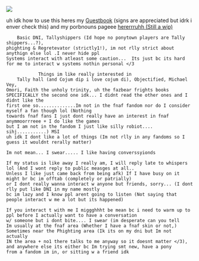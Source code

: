 

<!--
**12d94m/12d94m** is a ✨ _special_ ✨ repository because its `README.md` (this file) appears on your GitHub profile.

Here are some ideas to get you started:

- 🔭 I’m currently working on ...
- 🌱 I’m currently learning ...
- 👯 I’m looking to collaborate on ...
- 🤔 I’m looking for help with ...
- 💬 Ask me about ...
- 📫 How to reach me: ...
- 😄 Pronouns: ...
- ⚡ Fun fact: ...
-->
  ![](https://i.pinimg.com/564x/a4/39/05/a43905768a19187f815605144479cb36.jpg)

uh idk how to use this heres my
[Guestbook](https://batscythe.123guestbook.com/) 
(signs are appreciated but idrk i enver check this) 
and my porbnouns pageee [hererrruhh (Still a wip)](https://en.pronouns.page/@Tarkyr)


		Basic DNI, Tallyshippers (Id hope no ponytown players are Tally shippers...?), 
	phighting & Regretevator (strictly1!), im not rlly strict about anythign else lol .I never hide ppl
 	Systems interact with atleast some caution...  Its just bc its hard for me to interact w systems nothin personal </3

				Things im like really interested in
		Tally hall (and Cojum dip i love cojum di), Objectified, Michael Vey, 
  	Omori, Faith the unholy trinity, uh the fazbear frights books SPECIFICALLY the second one idk... I didnt read the other ones and I didnt like the 
  	first one so..............Im not in the fnaf fandom nor do I consider myself a fan though lol (Nothing
   	towards fnaf fans I just dont really have an interest in fnaf anymmoorrreee + I do like the games
    but I am not in the fandom I just like silly robiot.... sihj...........) MSI 
 	uh idk I dont like a lot of things (Im not rlly in any fandoms so I guess it wouldnt rerally matter)

 	Im not mean... I swear..... I like having converssyionds
	
	If my status is like away I really am, I will reply late to whispers lol (And I wont reply to public measges at all.. 
 	Unless I like just came back from being afk) If I have busy on it might br bc im offtab (completely or patrially)
	or I dont really wanna interact w anyone but friends, sorry... (I dont rlly put like DNI in my name mostly
 	bc im lazy and I know ppl arent going to listen (Not saying that people interact w me a lot but its happened) 

	If you interact t with me I miggghhht be mean bc i need to warm up to ppl before I actually want to have a conversation
 	w/ someone but i dont bite.... I swear (im desperate can you tell
	Im usually at the fnaf area (Whether I have a fnaf skin or not,) Sometimes near the Phighting area (Ik its on my dni but Im not actually
 	IN the area + no1 there talks to me anyway so it doesnt matter </3), and anywhere else its either bc Im trying smt new, have a pony
  	from a fandom im in, or sitting w a friend idk
